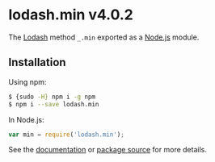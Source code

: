 # lodash.min v4.0.2

The [Lodash](https://lodash.com/) method `_.min` exported as a [Node.js](https://nodejs.org/) module.

## Installation

Using npm:
```bash
$ {sudo -H} npm i -g npm
$ npm i --save lodash.min
```

In Node.js:
```js
var min = require('lodash.min');
```

See the [documentation](https://lodash.com/docs#min) or [package source](https://github.com/lodash/lodash/blob/4.0.2-npm-packages/lodash.min) for more details.
